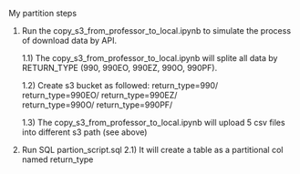 My partition steps

1) Run the copy_s3_from_professor_to_local.ipynb to simulate the process of download data by API. 

    1.1) The copy_s3_from_professor_to_local.ipynb will splite all data by RETURN_TYPE (990, 990EO, 990EZ, 990O, 990PF).

    1.2) Create s3 bucket as followed:
          return_type=990/	
          return_type=990EO/
          return_type=990EZ/	
          return_type=990O/
          return_type=990PF/
          
    1.3) The copy_s3_from_professor_to_local.ipynb will upload 5 csv files into different s3 path (see above)

2) Run SQL partion_script.sql
    2.1) It will create a table as a partitional col named return_type

